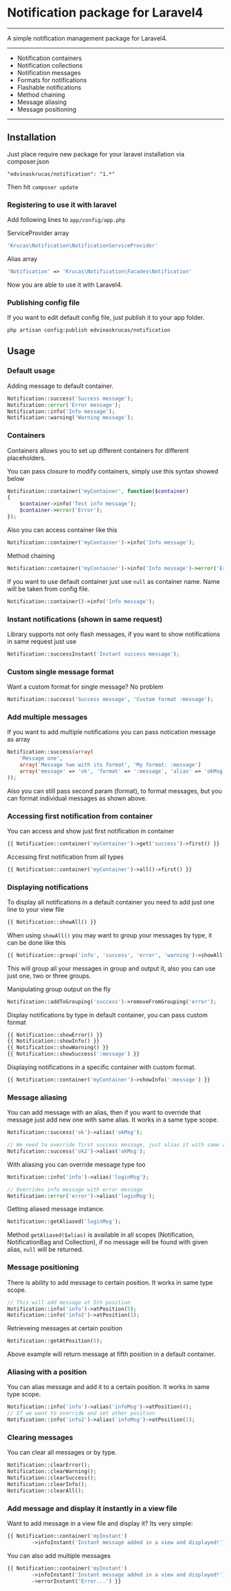 # Notification package for Laravel4

---

A simple notification management package for Laravel4.

---

* Notification containers
* Notification collections
* Notification messages
* Formats for notifications
* Flashable notifications
* Method chaining
* Message aliasing
* Message positioning

---

## Installation

Just place require new package for your laravel installation via composer.json

    "edvinaskrucas/notification": "1.*"

Then hit ```composer update```

### Registering to use it with laravel

Add following lines to ```app/config/app.php```

ServiceProvider array

```php
'Krucas\Notification\NotificationServiceProvider'
```

Alias array
```php
'Notification' => 'Krucas\Notification\Facades\Notification'
```

Now you are able to use it with Laravel4.

### Publishing config file

If you want to edit default config file, just publish it to your app folder.

    php artisan config:publish edvinaskrucas/notification

## Usage

### Default usage

Adding message to default container.
```php
Notification::success('Success message');
Notification::error('Error message');
Notification::info('Info message');
Notification::warning('Warning message');
```

### Containers

Containers allows you to set up different containers for different placeholders.

You can pass closure to modify containers, simply use this syntax showed below
```php
Notification::container('myContainer', function($container)
{
    $container->info('Test info message');
    $container->error('Error');
});
```

Also you can access container like this
```php
Notification::container('myContainer')->info('Info message');
```

Method chaining
```php
Notification::container('myContainer')->info('Info message')->error('Error message');
```

If you want to use default container just use ```null``` as container name. Name will be taken from config file.
```php
Notification::container()->info('Info message');
```

### Instant notifications (shown in same request)

Library supports not only flash messages, if you want to show notifications in same request just use
```php
Notification::successInstant('Instant success message');
```

### Custom single message format

Want a custom format for single message? No problem
```php
Notification::success('Success message', 'Custom format :message');
```

### Add multiple messages

If you want to add multiple notifications you can pass notication message as array
```php
Notification::success(array(
    'Message one',
    array('Message two with its format', 'My format: :message')
    array('message' => 'ok', 'format' => ':message', 'alias' => 'okMsg', 'position' => 5)
));
```

Also you can still pass second param (format), to format messages, but you can format individual messages as shown above.

### Accessing first notification from container

You can access and show just first notification in container
```php
{{ Notification::container('myContainer')->get('success')->first() }}
```

Accessing first notification from all types
```php
{{ Notification::container('myContainer')->all()->first() }}
```

### Displaying notifications

To display all notifications in a default container you need to add just one line to your view file
```php
{{ Notification::showAll() }}
```

When using ```showAll()``` you may want to group your messages by type, it can be done like this
```php
{{ Notification::group('info', 'success', 'error', 'warning')->showAll() }}
```
This will group all your messages in group and output it, also you can use just one, two or three groups.

Manipulating group output on the fly
```php
Notification::addToGrouping('success')->removeFromGrouping('error');
```

Display notifications by type in default container, you can pass custom format
```php
{{ Notification::showError() }}
{{ Notification::showInfo() }}
{{ Notification::showWarning() }}
{{ Notification::showSuccess(':message') }}
```

Displaying notifications in a specific container with custom format.
```php
{{ Notification::container('myContainer')->showInfo(':message') }}
```

### Message aliasing

You can add message with an alias, then if you want to override that message just add new one with same alias.
It works in a same type scope.
```php
Notification::success('ok')->alias('okMsg');

// We need to override first success message, just alias it with same alias name.
Notification::success('ok2')->alias('okMsg');
```

With aliasing you can override message type too
```php
Notification::info('info')->alias('loginMsg');

// Overrides info message with error message
Notification::error('error')->alias('loginMsg');
```

Getting aliased message instance.
```php
Notification::getAliased('loginMsg');
```
Method ```getAliased($alias)``` is available in all scopes (Notification, NotificationBag and Collection),
if no message will be found with given alias, ```null``` will be returned.

### Message positioning

There is ability to add message to certain position.
It works in same type scope.
```php
// This will add message at 5th position
Notification::info('info')->atPosition(5);
Notification::info('info2')->atPosition(1);
```

Retrieveing messages at certain position
```php
Notification::getAtPosition(5);
```
Above example will return message at fifth position in a default container.

### Aliasing with a position

You can alias message and add it to a certain position.
It works in same type scope.
```php
Notification::info('info')->alias('infoMsg')->atPosition(4);
// If we want to override and set other position
Notification::info('info2')->alias('infoMsg')->atPosition(1);
```

### Clearing messages

You can clear all messages or by type.
```php
Notification::clearError();
Notification::clearWarning();
Notification::clearSuccess();
Notification::clearInfo();
Notification::clearAll();
```

### Add message and display it instantly in a view file

Want to add message in a view file and display it? Its very simple:

```php
{{ Notification::container('myInstant')
        ->infoInstant('Instant message added in a view and displayed!') }}
```

You can also add multiple messages

```php
{{ Notification::container('myInstant')
        ->infoInstant('Instant message added in a view and displayed!')
        ->errorInstant('Error...') }}
```